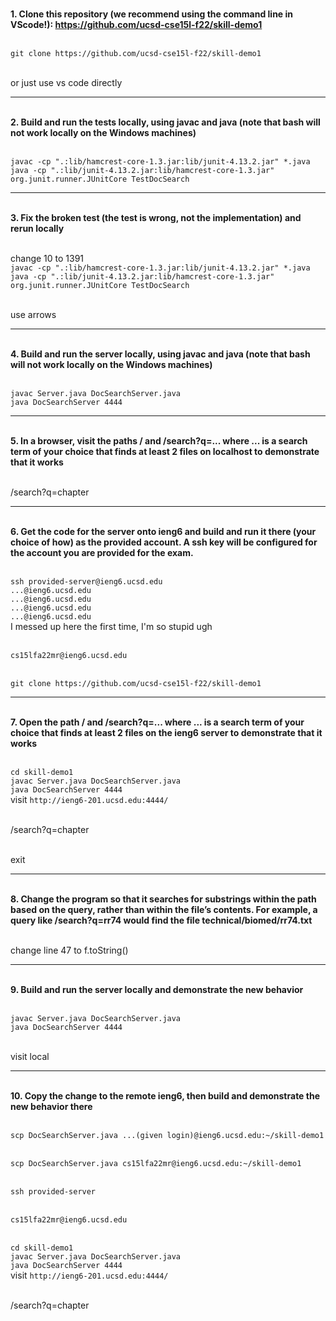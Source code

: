 <br>**1. Clone this repository (we recommend using the command line in VScode!): https://github.com/ucsd-cse15l-f22/skill-demo1**

<br>`git clone https://github.com/ucsd-cse15l-f22/skill-demo1`

<br> or just use vs code directly

---
<br>**2. Build and run the tests locally, using javac and java (note that bash will not work locally on the Windows machines)**

<br>`javac -cp ".:lib/hamcrest-core-1.3.jar:lib/junit-4.13.2.jar" *.java`
<br>`java -cp ".:lib/junit-4.13.2.jar:lib/hamcrest-core-1.3.jar" org.junit.runner.JUnitCore TestDocSearch`

---
<br>**3. Fix the broken test (the test is wrong, not the implementation) and rerun locally**

<br>change 10 to 1391
<br>`javac -cp ".:lib/hamcrest-core-1.3.jar:lib/junit-4.13.2.jar" *.java`
<br>`java -cp ".:lib/junit-4.13.2.jar:lib/hamcrest-core-1.3.jar" org.junit.runner.JUnitCore TestDocSearch`

<br>use arrows

---
<br>**4. Build and run the server locally, using javac and java (note that bash will not work locally on the Windows machines)**

<br>`javac Server.java DocSearchServer.java`
<br>`java DocSearchServer 4444`

---
<br>**5. In a browser, visit the paths / and /search?q=... where ... is a search term of your choice that finds at least 2 files on localhost to demonstrate that it works**

<br>/search?q=chapter

---
<br>**6. Get the code for the server onto ieng6 and build and run it there (your choice of how) as the provided account. A ssh key will be configured for the account you are provided for the exam.**

<br>`ssh provided-server@ieng6.ucsd.edu`
<br>`...@ieng6.ucsd.edu`
<br>`...@ieng6.ucsd.edu`
<br>`...@ieng6.ucsd.edu`
<br>`...@ieng6.ucsd.edu`
<br>I messed up here the first time, I'm so stupid ugh

<br>`cs15lfa22mr@ieng6.ucsd.edu`

<br>`git clone https://github.com/ucsd-cse15l-f22/skill-demo1`

---
<br>**7. Open the path / and /search?q=... where ... is a search term of your choice that finds at least 2 files on the ieng6 server to demonstrate that it works**

<br>`cd skill-demo1`
<br>`javac Server.java DocSearchServer.java`
<br>`java DocSearchServer 4444`
<br>visit `http://ieng6-201.ucsd.edu:4444/`

<br>/search?q=chapter

<br>exit

---
<br>**8. Change the program so that it searches for substrings within the path based on the query, rather than within the file’s contents. For example, a query like /search?q=rr74 would find the file technical/biomed/rr74.txt**

<br>change line 47 to f.toString()

---
<br>**9. Build and run the server locally and demonstrate the new behavior**

<br>`javac Server.java DocSearchServer.java`
<br>`java DocSearchServer 4444`

<br>visit local

---
<br>**10. Copy the change to the remote ieng6, then build and demonstrate the new behavior there**

<br>`scp DocSearchServer.java ...(given login)@ieng6.ucsd.edu:~/skill-demo1`

<br>`scp DocSearchServer.java cs15lfa22mr@ieng6.ucsd.edu:~/skill-demo1`

<br>`ssh provided-server`

<br>`cs15lfa22mr@ieng6.ucsd.edu`

<br>`cd skill-demo1`
<br>`javac Server.java DocSearchServer.java`
<br>`java DocSearchServer 4444`
<br>visit `http://ieng6-201.ucsd.edu:4444/`

<br>/search?q=chapter
